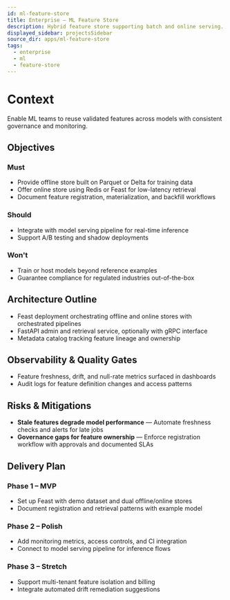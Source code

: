 ```yaml
---
id: ml-feature-store
title: Enterprise – ML Feature Store
description: Hybrid feature store supporting batch and online serving.
displayed_sidebar: projectsSidebar
source_dir: apps/ml-feature-store
tags:
  - enterprise
  - ml
  - feature-store
---
```


# Context

Enable ML teams to reuse validated features across models with consistent governance and monitoring.

## Objectives

### Must
- Provide offline store built on Parquet or Delta for training data
- Offer online store using Redis or Feast for low-latency retrieval
- Document feature registration, materialization, and backfill workflows

### Should
- Integrate with model serving pipeline for real-time inference
- Support A/B testing and shadow deployments

### Won't
- Train or host models beyond reference examples
- Guarantee compliance for regulated industries out-of-the-box

## Architecture Outline

- Feast deployment orchestrating offline and online stores with orchestrated pipelines
- FastAPI admin and retrieval service, optionally with gRPC interface
- Metadata catalog tracking feature lineage and ownership

## Observability & Quality Gates

- Feature freshness, drift, and null-rate metrics surfaced in dashboards
- Audit logs for feature definition changes and access patterns

## Risks & Mitigations

- **Stale features degrade model performance** — Automate freshness checks and alerts for late jobs
- **Governance gaps for feature ownership** — Enforce registration workflow with approvals and documented SLAs

## Delivery Plan

### Phase 1 – MVP
- Set up Feast with demo dataset and dual offline/online stores
- Document registration and retrieval patterns with example model

### Phase 2 – Polish
- Add monitoring metrics, access controls, and CI integration
- Connect to model serving pipeline for inference flows

### Phase 3 – Stretch
- Support multi-tenant feature isolation and billing
- Integrate automated drift remediation suggestions
